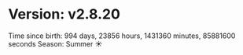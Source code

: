 # Version: v2.8.20
Time since birth: 994 days, 23856 hours, 1431360 minutes, 85881600 seconds
Season: Summer ☀️
